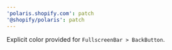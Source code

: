 ```yaml
---
'polaris.shopify.com': patch
'@shopify/polaris': patch
---
```


Explicit color provided for `FullscreenBar > BackButton`.
